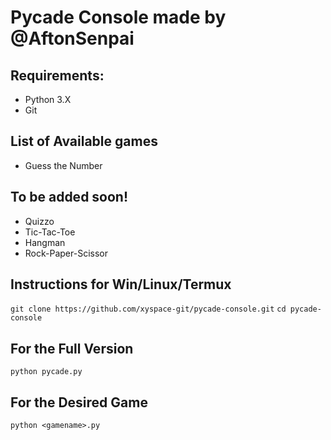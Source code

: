 # Pycade Console made by @AftonSenpai
## Requirements:
- Python 3.X
- Git

## List of Available games
- Guess the Number

## To be added soon!
- Quizzo
- Tic-Tac-Toe
- Hangman
- Rock-Paper-Scissor

## Instructions for Win/Linux/Termux
```git clone https://github.com/xyspace-git/pycade-console.git```
```cd pycade-console```

## For the Full Version
`python pycade.py`

## For the Desired Game
`python <gamename>.py` 
